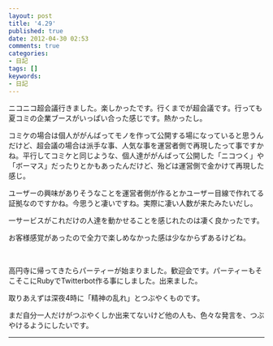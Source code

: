 ```yaml
---
layout: post
title: '4.29'
published: true
date: 2012-04-30 02:53
comments: true
categories:
- 日記
tags: []
keywords:
- 日記
---
```

ニコニコ超会議行きました。楽しかったです。行くまでが超会議です。行っても夏コミの企業ブースがいっぱい合った感じです。熱かったし。

コミケの場合は個人ががんばってモノを作って公開する場になっていると思うんだけど、超会議の場合は派手な事、人気な事を運営者側で再現したって事ですかね。平行してコミケと同じような、個人達ががんばって公開した「ニコつく」や「ボーマス」だったりとかもあったんだけど、殆どは運営側で金かけて再現した感じ。

ユーザーの興味がありそうなことを運営者側が作るとかユーザー目線で作れてる証拠なのですかね。今思うと凄いですね。実際に凄い人数が来たみたいだし。

一サービスがこれだけの人達を動かせることを感じれたのは凄く良かったです。

お客様感覚があったので全力で楽しめなかった感は少なからずあるけどね。

&nbsp;

高円寺に帰ってきたらパーティーが始まりました。歓迎会です。パーティーもそこそこにRubyでTwitterbot作る事にしました。出来ました。

取りあえずは深夜4時に「精神の乱れ」とつぶやくものです。

まだ自分一人だけがつぶやくしか出来てないけど他の人も、色々な発言を、つぶやけるようにしたいです。

---

